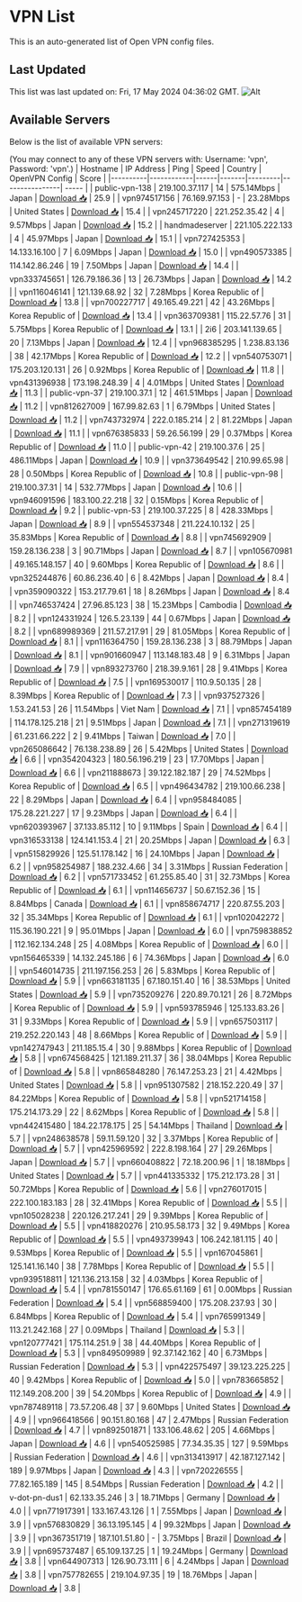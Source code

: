 # VPN List

This is an auto-generated list of Open VPN config files.

## Last Updated

This list was last updated on: Fri, 17 May 2024 04:36:02 GMT.
![Alt](https://repobeats.axiom.co/api/embed/186b98318ef1479477931607c1ad7d823f12451f.svg "Repobeats analytics image")

## Available Servers

Below is the list of available VPN servers:

(You may connect to any of these VPN servers with: Username: 'vpn', Password: 'vpn'.)
| Hostname | IP Address | Ping | Speed | Country | OpenVPN Config | Score |
|----------|------------|------|-------|---------|----------------| ----- |
| public-vpn-138 | 219.100.37.117 | 14 | 575.14Mbps | Japan | [Download 📥](./configs/server_0_JP.ovpn) | 25.9 |
| vpn974517156 | 76.169.97.153 | - | 23.28Mbps | United States | [Download 📥](./configs/server_1_US.ovpn) | 15.4 |
| vpn245717220 | 221.252.35.42 | 4 | 9.57Mbps | Japan | [Download 📥](./configs/server_2_JP.ovpn) | 15.2 |
| handmadeserver | 221.105.222.133 | 4 | 45.97Mbps | Japan | [Download 📥](./configs/server_3_JP.ovpn) | 15.1 |
| vpn727425353 | 14.133.16.100 | 7 | 6.09Mbps | Japan | [Download 📥](./configs/server_4_JP.ovpn) | 15.0 |
| vpn490573385 | 114.142.86.246 | 19 | 7.50Mbps | Japan | [Download 📥](./configs/server_5_JP.ovpn) | 14.4 |
| vpn333745651 | 126.79.186.36 | 13 | 26.73Mbps | Japan | [Download 📥](./configs/server_6_JP.ovpn) | 14.2 |
| vpn116046141 | 121.139.68.92 | 32 | 7.28Mbps | Korea Republic of | [Download 📥](./configs/server_7_KR.ovpn) | 13.8 |
| vpn700227717 | 49.165.49.221 | 42 | 43.26Mbps | Korea Republic of | [Download 📥](./configs/server_8_KR.ovpn) | 13.4 |
| vpn363709381 | 115.22.57.76 | 31 | 5.75Mbps | Korea Republic of | [Download 📥](./configs/server_9_KR.ovpn) | 13.1 |
| 2i6 | 203.141.139.65 | 20 | 7.13Mbps | Japan | [Download 📥](./configs/server_10_JP.ovpn) | 12.4 |
| vpn968385295 | 1.238.83.136 | 38 | 42.17Mbps | Korea Republic of | [Download 📥](./configs/server_11_KR.ovpn) | 12.2 |
| vpn540753071 | 175.203.120.131 | 26 | 0.92Mbps | Korea Republic of | [Download 📥](./configs/server_12_KR.ovpn) | 11.8 |
| vpn431396938 | 173.198.248.39 | 4 | 4.01Mbps | United States | [Download 📥](./configs/server_13_US.ovpn) | 11.3 |
| public-vpn-37 | 219.100.37.1 | 12 | 461.51Mbps | Japan | [Download 📥](./configs/server_14_JP.ovpn) | 11.2 |
| vpn812627009 | 167.99.82.63 | 1 | 6.79Mbps | United States | [Download 📥](./configs/server_15_US.ovpn) | 11.2 |
| vpn743732974 | 222.0.185.214 | 2 | 81.22Mbps | Japan | [Download 📥](./configs/server_16_JP.ovpn) | 11.1 |
| vpn676385833 | 59.26.56.199 | 29 | 0.37Mbps | Korea Republic of | [Download 📥](./configs/server_17_KR.ovpn) | 11.0 |
| public-vpn-42 | 219.100.37.6 | 25 | 486.11Mbps | Japan | [Download 📥](./configs/server_18_JP.ovpn) | 10.9 |
| vpn373649542 | 210.99.65.98 | 28 | 0.50Mbps | Korea Republic of | [Download 📥](./configs/server_19_KR.ovpn) | 10.8 |
| public-vpn-98 | 219.100.37.31 | 14 | 532.77Mbps | Japan | [Download 📥](./configs/server_20_JP.ovpn) | 10.6 |
| vpn946091596 | 183.100.22.218 | 32 | 0.15Mbps | Korea Republic of | [Download 📥](./configs/server_21_KR.ovpn) | 9.2 |
| public-vpn-53 | 219.100.37.225 | 8 | 428.33Mbps | Japan | [Download 📥](./configs/server_22_JP.ovpn) | 8.9 |
| vpn554537348 | 211.224.10.132 | 25 | 35.83Mbps | Korea Republic of | [Download 📥](./configs/server_23_KR.ovpn) | 8.8 |
| vpn745692909 | 159.28.136.238 | 3 | 90.71Mbps | Japan | [Download 📥](./configs/server_24_JP.ovpn) | 8.7 |
| vpn105670981 | 49.165.148.157 | 40 | 9.60Mbps | Korea Republic of | [Download 📥](./configs/server_25_KR.ovpn) | 8.6 |
| vpn325244876 | 60.86.236.40 | 6 | 8.42Mbps | Japan | [Download 📥](./configs/server_26_JP.ovpn) | 8.4 |
| vpn359090322 | 153.217.79.61 | 18 | 8.26Mbps | Japan | [Download 📥](./configs/server_27_JP.ovpn) | 8.4 |
| vpn746537424 | 27.96.85.123 | 38 | 15.23Mbps | Cambodia | [Download 📥](./configs/server_28_KH.ovpn) | 8.2 |
| vpn124331924 | 126.5.23.139 | 44 | 0.67Mbps | Japan | [Download 📥](./configs/server_29_JP.ovpn) | 8.2 |
| vpn689989369 | 211.57.217.91 | 29 | 81.05Mbps | Korea Republic of | [Download 📥](./configs/server_30_KR.ovpn) | 8.1 |
| vpn116364750 | 159.28.136.238 | 3 | 88.79Mbps | Japan | [Download 📥](./configs/server_31_JP.ovpn) | 8.1 |
| vpn901660947 | 113.148.183.48 | 9 | 6.31Mbps | Japan | [Download 📥](./configs/server_32_JP.ovpn) | 7.9 |
| vpn893273760 | 218.39.9.161 | 28 | 9.41Mbps | Korea Republic of | [Download 📥](./configs/server_33_KR.ovpn) | 7.5 |
| vpn169530017 | 110.9.50.135 | 28 | 8.39Mbps | Korea Republic of | [Download 📥](./configs/server_34_KR.ovpn) | 7.3 |
| vpn937527326 | 1.53.241.53 | 26 | 11.54Mbps | Viet Nam | [Download 📥](./configs/server_35_VN.ovpn) | 7.1 |
| vpn857454189 | 114.178.125.218 | 21 | 9.51Mbps | Japan | [Download 📥](./configs/server_36_JP.ovpn) | 7.1 |
| vpn271319619 | 61.231.66.222 | 2 | 9.41Mbps | Taiwan | [Download 📥](./configs/server_37_TW.ovpn) | 7.0 |
| vpn265086642 | 76.138.238.89 | 26 | 5.42Mbps | United States | [Download 📥](./configs/server_38_US.ovpn) | 6.6 |
| vpn354204323 | 180.56.196.219 | 23 | 17.70Mbps | Japan | [Download 📥](./configs/server_39_JP.ovpn) | 6.6 |
| vpn211888673 | 39.122.182.187 | 29 | 74.52Mbps | Korea Republic of | [Download 📥](./configs/server_40_KR.ovpn) | 6.5 |
| vpn496434782 | 219.100.66.238 | 22 | 8.29Mbps | Japan | [Download 📥](./configs/server_41_JP.ovpn) | 6.4 |
| vpn958484085 | 175.28.221.227 | 17 | 9.23Mbps | Japan | [Download 📥](./configs/server_42_JP.ovpn) | 6.4 |
| vpn620393967 | 37.133.85.112 | 10 | 9.11Mbps | Spain | [Download 📥](./configs/server_43_ES.ovpn) | 6.4 |
| vpn316533138 | 124.141.153.4 | 21 | 20.25Mbps | Japan | [Download 📥](./configs/server_44_JP.ovpn) | 6.3 |
| vpn515829926 | 125.51.178.142 | 16 | 24.10Mbps | Japan | [Download 📥](./configs/server_45_JP.ovpn) | 6.2 |
| vpn958254987 | 188.232.4.66 | 34 | 3.31Mbps | Russian Federation | [Download 📥](./configs/server_46_RU.ovpn) | 6.2 |
| vpn571733452 | 61.255.85.40 | 31 | 32.73Mbps | Korea Republic of | [Download 📥](./configs/server_47_KR.ovpn) | 6.1 |
| vpn114656737 | 50.67.152.36 | 15 | 8.84Mbps | Canada | [Download 📥](./configs/server_48_CA.ovpn) | 6.1 |
| vpn858674717 | 220.87.55.203 | 32 | 35.34Mbps | Korea Republic of | [Download 📥](./configs/server_49_KR.ovpn) | 6.1 |
| vpn102042272 | 115.36.190.221 | 9 | 95.01Mbps | Japan | [Download 📥](./configs/server_50_JP.ovpn) | 6.0 |
| vpn759838852 | 112.162.134.248 | 25 | 4.08Mbps | Korea Republic of | [Download 📥](./configs/server_51_KR.ovpn) | 6.0 |
| vpn156465339 | 14.132.245.186 | 6 | 74.36Mbps | Japan | [Download 📥](./configs/server_52_JP.ovpn) | 6.0 |
| vpn546014735 | 211.197.156.253 | 26 | 5.83Mbps | Korea Republic of | [Download 📥](./configs/server_53_KR.ovpn) | 5.9 |
| vpn663181135 | 67.180.151.40 | 16 | 38.53Mbps | United States | [Download 📥](./configs/server_54_US.ovpn) | 5.9 |
| vpn735209276 | 220.89.70.121 | 26 | 8.72Mbps | Korea Republic of | [Download 📥](./configs/server_55_KR.ovpn) | 5.9 |
| vpn593785946 | 125.133.83.26 | 31 | 9.33Mbps | Korea Republic of | [Download 📥](./configs/server_56_KR.ovpn) | 5.9 |
| vpn657503117 | 219.252.220.143 | 48 | 8.66Mbps | Korea Republic of | [Download 📥](./configs/server_57_KR.ovpn) | 5.9 |
| vpn142747943 | 211.185.15.4 | 30 | 9.88Mbps | Korea Republic of | [Download 📥](./configs/server_58_KR.ovpn) | 5.8 |
| vpn674568425 | 121.189.211.37 | 36 | 38.04Mbps | Korea Republic of | [Download 📥](./configs/server_59_KR.ovpn) | 5.8 |
| vpn865848280 | 76.147.253.23 | 21 | 4.42Mbps | United States | [Download 📥](./configs/server_60_US.ovpn) | 5.8 |
| vpn951307582 | 218.152.220.49 | 37 | 84.22Mbps | Korea Republic of | [Download 📥](./configs/server_61_KR.ovpn) | 5.8 |
| vpn521714158 | 175.214.173.29 | 22 | 8.62Mbps | Korea Republic of | [Download 📥](./configs/server_62_KR.ovpn) | 5.8 |
| vpn442415480 | 184.22.178.175 | 25 | 54.14Mbps | Thailand | [Download 📥](./configs/server_63_TH.ovpn) | 5.7 |
| vpn248638578 | 59.11.59.120 | 32 | 3.37Mbps | Korea Republic of | [Download 📥](./configs/server_64_KR.ovpn) | 5.7 |
| vpn425969592 | 222.8.198.164 | 27 | 29.26Mbps | Japan | [Download 📥](./configs/server_65_JP.ovpn) | 5.7 |
| vpn660408822 | 72.18.200.96 | 1 | 18.18Mbps | United States | [Download 📥](./configs/server_66_US.ovpn) | 5.7 |
| vpn441335332 | 175.212.173.28 | 31 | 50.72Mbps | Korea Republic of | [Download 📥](./configs/server_67_KR.ovpn) | 5.6 |
| vpn276017015 | 222.100.183.183 | 28 | 32.41Mbps | Korea Republic of | [Download 📥](./configs/server_68_KR.ovpn) | 5.5 |
| vpn105028238 | 220.126.217.241 | 29 | 9.39Mbps | Korea Republic of | [Download 📥](./configs/server_69_KR.ovpn) | 5.5 |
| vpn418820276 | 210.95.58.173 | 32 | 9.49Mbps | Korea Republic of | [Download 📥](./configs/server_70_KR.ovpn) | 5.5 |
| vpn493739943 | 106.242.181.115 | 40 | 9.53Mbps | Korea Republic of | [Download 📥](./configs/server_71_KR.ovpn) | 5.5 |
| vpn167045861 | 125.141.16.140 | 38 | 7.78Mbps | Korea Republic of | [Download 📥](./configs/server_72_KR.ovpn) | 5.5 |
| vpn939518811 | 121.136.213.158 | 32 | 4.03Mbps | Korea Republic of | [Download 📥](./configs/server_73_KR.ovpn) | 5.4 |
| vpn781550147 | 176.65.61.169 | 61 | 0.00Mbps | Russian Federation | [Download 📥](./configs/server_74_RU.ovpn) | 5.4 |
| vpn568859400 | 175.208.237.93 | 30 | 6.84Mbps | Korea Republic of | [Download 📥](./configs/server_75_KR.ovpn) | 5.4 |
| vpn765991349 | 113.21.242.168 | 27 | 0.09Mbps | Thailand | [Download 📥](./configs/server_76_TH.ovpn) | 5.3 |
| vpn120777421 | 175.114.251.9 | 38 | 44.40Mbps | Korea Republic of | [Download 📥](./configs/server_77_KR.ovpn) | 5.3 |
| vpn849509989 | 92.37.142.162 | 40 | 6.73Mbps | Russian Federation | [Download 📥](./configs/server_78_RU.ovpn) | 5.3 |
| vpn422575497 | 39.123.225.225 | 40 | 9.42Mbps | Korea Republic of | [Download 📥](./configs/server_79_KR.ovpn) | 5.0 |
| vpn783665852 | 112.149.208.200 | 39 | 54.20Mbps | Korea Republic of | [Download 📥](./configs/server_80_KR.ovpn) | 4.9 |
| vpn787489118 | 73.57.206.48 | 37 | 9.60Mbps | United States | [Download 📥](./configs/server_81_US.ovpn) | 4.9 |
| vpn966418566 | 90.151.80.168 | 47 | 2.47Mbps | Russian Federation | [Download 📥](./configs/server_82_RU.ovpn) | 4.7 |
| vpn892501871 | 133.106.48.62 | 205 | 4.66Mbps | Japan | [Download 📥](./configs/server_83_JP.ovpn) | 4.6 |
| vpn540525985 | 77.34.35.35 | 127 | 9.59Mbps | Russian Federation | [Download 📥](./configs/server_84_RU.ovpn) | 4.6 |
| vpn313413917 | 42.187.127.142 | 189 | 9.97Mbps | Japan | [Download 📥](./configs/server_85_JP.ovpn) | 4.3 |
| vpn720226555 | 77.82.165.189 | 145 | 8.54Mbps | Russian Federation | [Download 📥](./configs/server_86_RU.ovpn) | 4.2 |
| v-dot-pn-dus1 | 62.133.35.246 | 3 | 18.71Mbps | Germany | [Download 📥](./configs/server_87_DE.ovpn) | 4.0 |
| vpn771917391 | 133.167.43.126 | 1 | 7.55Mbps | Japan | [Download 📥](./configs/server_88_JP.ovpn) | 3.9 |
| vpn576830829 | 36.13.195.145 | 4 | 99.32Mbps | Japan | [Download 📥](./configs/server_89_JP.ovpn) | 3.9 |
| vpn367351719 | 187.101.51.80 | - | 3.75Mbps | Brazil | [Download 📥](./configs/server_90_BR.ovpn) | 3.9 |
| vpn695737487 | 65.109.137.25 | 1 | 19.24Mbps | Germany | [Download 📥](./configs/server_91_DE.ovpn) | 3.8 |
| vpn644907313 | 126.90.73.111 | 6 | 4.24Mbps | Japan | [Download 📥](./configs/server_92_JP.ovpn) | 3.8 |
| vpn757782655 | 219.104.97.35 | 19 | 18.76Mbps | Japan | [Download 📥](./configs/server_93_JP.ovpn) | 3.8 |

